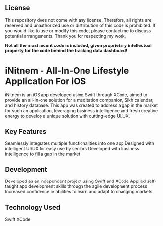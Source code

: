 ## License
This repository does not come with any license. Therefore, all rights are reserved and unauthorized use or distribution of this code is prohibited. If you would like to use or modify this code, please contact me to discuss potential arrangements. Thank you for respecting my work. 

**Not all the most recent code is included, given proprietary intellectual property for the code behind the tracking data dashboard!**

# iNitnem - All-In-One Lifestyle Application For iOS
iNitnem is an iOS app developed using Swift through XCode, aimed to provide an all-in-one solution for a meditation companion, Sikh calendar, and history database. This app was created to address a gap in the market for such an application, leveraging business intelligence and fresh creative energy to develop a unique solution with cutting-edge UI/UX.

## Key Features
Seamlessly integrates multiple functionalities into one app
Designed with intelligent UI/UX for easy use by seniors
Developed with business intelligence to fill a gap in the market

## Development
Developed as an independent project using Swift and XCode
Applied self-taught app development skills through the agile development process
Increased confidence in abilities to learn and adapt to changing markets

## Technology Used
Swift
XCode
